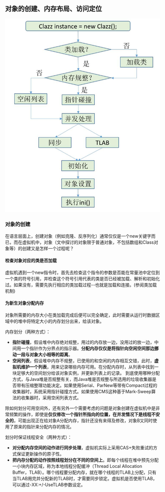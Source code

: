 ## 对象的创建、内存布局、访问定位
![](image/jvm0.jpg)
### 对象的创建
在语言层面上，创建对象（例如克隆、反序列化）通常仅仅是一个new关键字而已，而在虚拟机中，对象（文中探讨的对象限于普通对象，不包括数组和Class对象等）的创建又是怎样一个过程呢？

#### 检查对象对应的类是否加载
虚拟机遇到一个new指令时，首先去检查这个指令的参数是否能在常量池中定位到一个类的符号引用，并检查这个符号引用代表的类是否已经被加载、解析和初始化过。如果没有，需要先执行相应的类加载过程--也就是加载和连接。(参阅类加载机制)

#### 为新生对象分配内存
对象所需要的内存大小在类加载完成后便可以完全确定，此时需要从运行时数据区域中的堆中将特定大小的内存划分出来，给该对象。

内存划分（两种方式）：
 - **指针碰撞**，假设堆中内存绝对规整，用过的内存放一边，没用过的放一边，中间用一个指针作为分界点的指示器。**分配内存仅仅是将指针向空闲空间那边挪动一段与对象大小相等的距离**。
 - **空闲列表**，假设堆中内存不规整，已使用的和空闲的内存相互交错，此时，**虚拟机维护一个列表**，用来记录哪些内存可用。在分配内存时，从列表中找到一块足够大的空间划分给该对象实例，并更新列表上的记录。
到底使用哪种分配方式，与Java堆是否规整有关，而Java堆是否规整与所选用的垃圾收集器是否带有压缩整理功能决定。如果使用Serial、ParNew等带有Compact过程的收集器时，系统采用指针碰撞方式。如果使用CMS这种基于Mark-Sweep算法的收集器时，采用空闲列表方式。



除如何划分可用空间外，还有另外一个需要考虑的问题是对象创建在虚拟机中是非常频繁的操作，即使是**仅仅修改一个指针所指向的位置，在并发情况下是线程不安全的**，可能出现正在给对象A分配内存，指针还没有来得及修改，对象B又同时使用了原来的指针来分配内存的情况。

划分时保证线程安全（两种方式）：
 - **对分配内存空间的动作进行同步处理**，虚拟机实际上采用CAS+失败重试的方式保证更新操作的原子性。
 - **把内存分配的动作按照线程划分在不同的空间上**。即每个线程在堆中预先分配一小块内存区域，称为本地线程分配缓冲（Thread Local Allocation Buffer，TLAB）。哪个线程要分配内存，就在哪个线程的TLAB上分配，只有当TLAB用完并分配新的TLAB时，才需要同步锁定。虚拟机是否使用TLAB，可以通过-XX:+/-UseTLAB参数设定。
